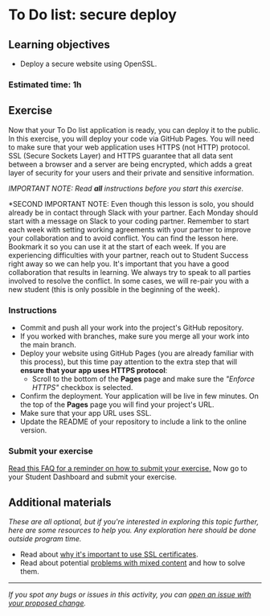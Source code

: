 # To Do list: secure deploy

## Learning objectives
- Deploy a secure website using OpenSSL.

### Estimated time: 1h

## Exercise
Now that your To Do list application is ready, you can deploy it to the public. In this exercise, you will deploy your code via GitHub Pages. You will need to make sure that your web application uses HTTPS (not HTTP) protocol. SSL (Secure Sockets Layer) and HTTPS guarantee that all data sent between a browser and a server are being encrypted, which adds a great layer of security for your users and their private and sensitive information.

*IMPORTANT NOTE: Read **all** instructions before you start this exercise.*

*SECOND IMPORTANT NOTE: Even though this lesson is solo, you should already be in contact through Slack with your partner. Each Monday should start with a message on Slack to your coding partner. Remember to start each week with setting working agreements with your partner to improve your collaboration and to avoid conflict. You can find the lesson here. Bookmark it so you can use it at the start of each week. If you are experiencing difficulties with your partner, reach out to Student Success right away so we can help you. It's important that you have a good collaboration that results in learning. We always try to speak to all parties involved to resolve the conflict. In some cases, we will re-pair you with a new student (this is only possible in the beginning of the week).



### Instructions 

- Commit and push all your work into the project's GitHub repository.
- If you worked with branches, make sure you merge all your work into the main branch.
- Deploy your website using GitHub Pages (you are already familiar with this process), but this time pay attention to the extra step that will **ensure that your app uses HTTPS protocol**:
     - Scroll to the bottom of the **Pages** page and make sure the *"Enforce HTTPS"*  checkbox is selected.
- Confirm the deployment. Your application will be live in few minutes. On the top of the **Pages** page you will find your project's URL.
- Make sure that your app URL uses SSL.
- Update the README of your repository to include a link to the online version.

### Submit your exercise
[Read this FAQ for a reminder on how to submit your exercise.](https://microverse.zendesk.com/hc/en-us/articles/360061344234)
Now go to your Student Dashboard and submit your exercise.


## Additional materials
*These are all optional, but if you're interested in exploring this topic further, here are some resources to help you. Any exploration here should be done outside program time.*
- Read about [why it's important to use SSL certificates](https://www.cloudflare.com/learning/ssl/why-use-https/).
- Read about potential [problems with mixed content](https://docs.github.com/en/pages/getting-started-with-github-pages/securing-your-github-pages-site-with-https) and how to solve them.

------

_If you spot any bugs or issues in this activity, you can [open an issue with your proposed change](https://github.com/microverseinc/curriculum-transversal-skills/blob/main/git-github/articles/open_issue.md)._
